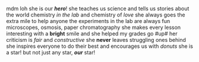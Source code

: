mdm loh
she is our **_hero_**!
she teaches us science and tells us stories about the world
chemistry _in the lab_ and chemistry of _love_
she always goes the extra mile to help anyone
the experiments in the lab are always fun
microscopes, osmosis, paper chromatography
she makes every lesson interesting with a **bright** smile
and she helped my grades go #up#
her criticism is _fair_ and _constructive_
she **never** leaves struggling ones behind
she inspires everyone to do their best
and encourages us with _donuts_
she is a star!
but not just any star, **_our_** star!
